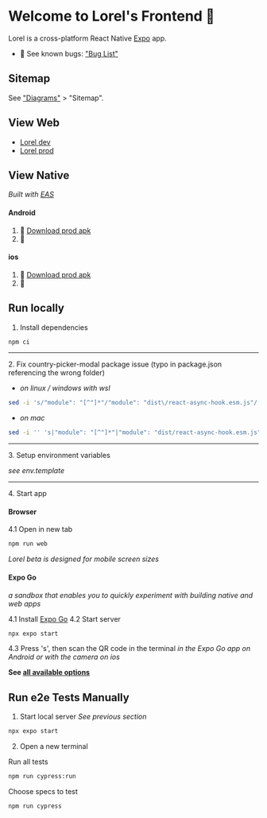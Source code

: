 # Welcome to Lorel's Frontend 👋

Lorel is a cross-platform React Native [Expo](https://expo.dev) app.

- 🐛 See known bugs: ["Bug List"](https://fair-bunny-6a8.notion.site/30cb87a8564d4a33ae322b51e0f6ac56?v=ce7d72da1f8c4565a6928e8373eb13c5)
  <br/>

## Sitemap

See ["Diagrams"](https://fair-bunny-6a8.notion.site/30cb87a8564d4a33ae322b51e0f6ac56?v=ce7d72da1f8c4565a6928e8373eb13c5) > "Sitemap".
<br/>

## View Web

- [Lorel dev](https://dev.lorel.app)
- [Lorel prod](https://lorel.app)
  <br/>

## View Native

_Built with [EAS](https://docs.expo.dev/build/setup/)_

#### Android

1. 🚧 [Download prod apk](https://dev.lorel.app)
2. 🚧

#### ios

1. 🚧 [Download prod apk](https://dev.lorel.app)
2. 🚧
   <br/>

## Run locally

1. Install dependencies

```bash
npm ci
```

<hr/>
2. Fix country-picker-modal package issue (typo in package.json referencing the wrong folder)

- _on linux / windows with wsl_

```bash
sed -i 's/"module": "[^"]*"/"module": "dist\/react-async-hook.esm.js"/' node_modules/react-native-country-picker-modal/node_modules/react-async-hook/package.json
```

- _on mac_

```bash
sed -i '' 's|"module": "[^"]*"|"module": "dist/react-async-hook.esm.js"|' node_modules/react-native-country-picker-modal/node_modules/react-async-hook/package.json
```

<hr/>
3. Setup environment variables

_see env.template_

<hr/>
4. Start app

#### **Browser**

4.1 Open in new tab

```bash
npm run web
```

_Lorel beta is designed for mobile screen sizes_

#### **Expo Go**

_a sandbox that enables you to quickly experiment with building native and web apps_

4.1 Install [Expo Go](https://expo.dev/go)
4.2 Start server

```bash
npx expo start
```

4.3 Press 's', then scan the QR code in the terminal
_in the Expo Go app on Android or with the camera on ios_

**See [ all available options](https://docs.expo.dev/get-started/set-up-your-environment/)**
<br/>

## Run e2e Tests Manually

1. Start local server
   _See previous section_

```bash
npx expo start
```

2. Open a new terminal

Run all tests

```bash
npm run cypress:run
```

Choose specs to test

```bash
npm run cypress
```

